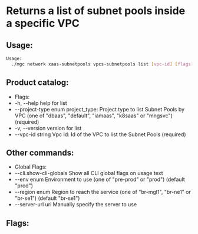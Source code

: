 # Returns a list of subnet pools inside a specific VPC

## Usage:
```bash
Usage:
  ./mgc network xaas-subnetpools vpcs-subnetpools list [vpc-id] [flags]
```

## Product catalog:
- Flags:
- -h, --help                help for list
- --project-type enum   project_type: Project type to list Subnet Pools by VPC (one of "dbaas", "default", "iamaas", "k8saas" or "mngsvc") (required)
- -v, --version             version for list
- --vpc-id string       Vpc Id: Id of the VPC to list the Subnet Pools (required)

## Other commands:
- Global Flags:
- --cli.show-cli-globals   Show all CLI global flags on usage text
- --env enum               Environment to use (one of "pre-prod" or "prod") (default "prod")
- --region enum            Region to reach the service (one of "br-mgl1", "br-ne1" or "br-se1") (default "br-se1")
- --server-url uri         Manually specify the server to use

## Flags:
```bash

```

